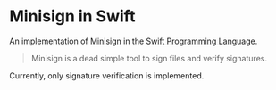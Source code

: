 # Minisign in Swift

An implementation of [Minisign](https://jedisct1.github.io/minisign/) in the
[Swift Programming Language](https://swift.org).

> Minisign is a dead simple tool to sign files and verify signatures.

Currently, only signature verification is implemented.
